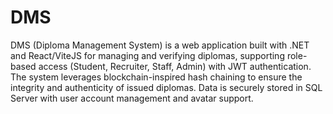 # DMS
 DMS (Diploma Management System) is a web application built with .NET and React/ViteJS for managing and verifying diplomas, supporting role-based access (Student, Recruiter, Staff, Admin) with JWT authentication. The system leverages blockchain-inspired hash chaining to ensure the integrity and authenticity of issued diplomas. Data is securely stored in SQL Server with user account management and avatar support.
